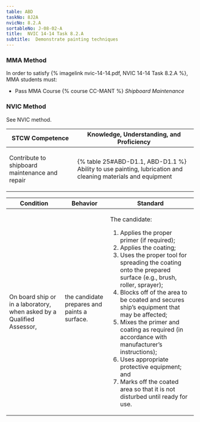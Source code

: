 ```yaml
---
table: ABD
taskNo: 8J2A
nvicNo: 8.2.A 
sortableNo: J-08-02-A
title:  NVIC 14-14 Task 8.2.A
subtitle:  Demonstrate painting techniques
---
```



### MMA Method

In order to satisfy  {% imagelink nvic-14-14.pdf, NVIC 14-14 Task 8.2.A %}, MMA students must:

* Pass MMA Course {% course CC-MANT %}  *Shipboard Maintenance*


### NVIC Method

<a onclick="togglevisibility('nvic_methods')" >See NVIC method.</a>

<div id='nvic_methods' class='hide'>

<table>
<thead>
<tr>
<th class='forty'> STCW Competence </th>
<th class='sixty'> Knowledge, Understanding, and Proficiency </th>
</tr>
</thead>




<tbody>
<tr><td markdown='1'>

Contribute to shipboard maintenance and repair

</td><td markdown='1'>

{% table 25#ABD-D1.1, ABD-D1.1 %} Ability to use painting, lubrication and cleaning materials and equipment

</td></tr>


</tbody>
</table>


<table>
<thead>
<tr><th class='twenty'>  Condition </th><th class='twenty'> Behavior </th><th  class='sixty'>Standard </th></tr>
</thead>
<tbody >



<tr><td markdown='1'>

On board ship or in a laboratory, when asked by a Qualified Assessor,

</td><td markdown='1'>

the candidate prepares and paints a surface.

<br>

<div class="tooltip" markdown='1'>



</div>


</td><td markdown='1'>

The candidate:

1. Applies the proper primer (if required);
2. Applies the coating;
3. Uses the proper tool for spreading the coating onto the prepared surface (e.g., brush, roller, sprayer);
4. Blocks off of the area to be coated and secures ship’s equipment that may be affected;
5. Mixes the primer and coating as required (in accordance with manufacturer’s instructions);
6. Uses appropriate protective equipment; and
7. Marks off the coated area so that it is not disturbed until ready for use. 

</td></tr>
</tbody>
</table>
</div>
